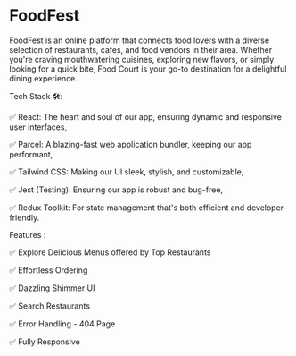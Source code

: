 # FoodFest


FoodFest is an online platform that connects food lovers with a diverse selection of restaurants, cafes, and food vendors in their area. Whether you're craving 
mouthwatering cuisines, exploring new flavors, or simply looking for a quick bite, Food Court is your go-to destination for a delightful dining experience.


Tech Stack 🛠️:

✅ React: The heart and soul of our app, ensuring dynamic and responsive user interfaces,

✅ Parcel: A blazing-fast web application bundler, keeping our app performant,

✅ Tailwind CSS: Making our UI sleek, stylish, and customizable,

✅ Jest (Testing): Ensuring our app is robust and bug-free,

✅ Redux Toolkit: For state management that's both efficient and developer-friendly.

Features :

✅ Explore Delicious Menus offered by Top Restaurants

✅ Effortless Ordering

✅ Dazzling Shimmer UI

✅ Search Restaurants

✅ Error Handling - 404 Page

✅ Fully Responsive
